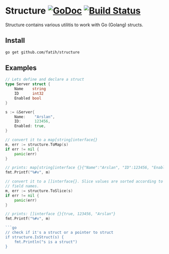# Structure [![GoDoc](https://godoc.org/github.com/fatih/structure?status.svg)](http://godoc.org/github.com/fatih/structure) [![Build Status](https://travis-ci.org/fatih/structure.svg)](https://travis-ci.org/fatih/structure)

Structure contains various utilitis to work with Go (Golang) structs.

## Install

```bash
go get github.com/fatih/structure
```

## Examples

```go
// Lets define and declare a struct
type Server struct {
	Name    string
	ID      int32
	Enabled bool
}

s := &Server{
	Name:    "Arslan",
	ID:      123456,
	Enabled: true,
}
```

```go
// convert it to a map[string]interface{}
m, err := structure.ToMap(s)
if err != nil {
	panic(err)
}

// prints: map[string]interface {}{"Name":"Arslan", "ID":123456, "Enabled":true}
fmt.Printf("%#v", m)
```

```go
// convert it to a []interface{}. Slice values are sorted according to the
// field names.
m, err := structure.ToSlice(s)
if err != nil {
	panic(err)
}

// prints: []interface {}{true, 123456, "Arslan"}
fmt.Printf("%#v", m)

```go
// check if it's a struct or a pointer to struct
if structure.IsStruct(s) {
    fmt.Println("s is a struct") 
}
```
	
